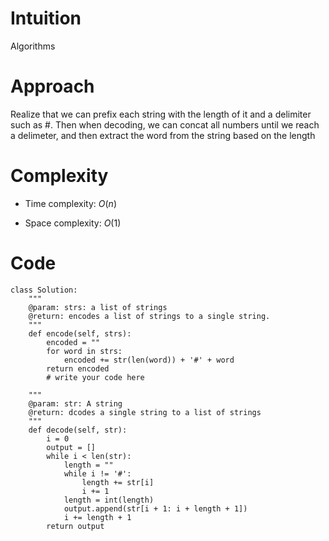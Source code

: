 # Intuition
Algorithms

# Approach
<!-- Describe your approach to solving the problem. -->
Realize that we can prefix each string with the length of it and a delimiter such as #. Then when decoding, we can concat all numbers until we reach a delimeter, and then extract the word from the string based on the length

# Complexity
- Time complexity: $O(n)$

- Space complexity: $O(1)$

# Code
```python3
class Solution:
    """
    @param: strs: a list of strings
    @return: encodes a list of strings to a single string.
    """
    def encode(self, strs):
        encoded = ""
        for word in strs:
            encoded += str(len(word)) + '#' + word
        return encoded
        # write your code here

    """
    @param: str: A string
    @return: dcodes a single string to a list of strings
    """
    def decode(self, str):
        i = 0
        output = []
        while i < len(str):
            length = ""
            while i != '#':
                length += str[i]
                i += 1
            length = int(length)
            output.append(str[i + 1: i + length + 1])
            i += length + 1
        return output                
```
